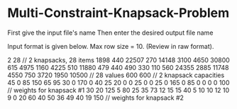 # Multi-Constraint-Knapsack-Problem
First give the input file's name
Then enter the desired output file name

Input format is given below. Max row size = 10. (Review in raw format).

2 28 // 2 knapsacks, 28 items
1898 440 22507 270 14148 3100 4650 30800 615 4975
1160 4225 510 11880 479 440 490 330 110 560
24355 2885 11748 4550 750 3720 1950 10500 // 28 values
600 600 // 2 knapsack capacities
45 0 85 150 65 95 30 0 170 0
40 25 20 0 0 25 0 0 25 0
165 0 85 0 0 0 0 100 // weights for knapsack #1
30 20 125 5 80 25 35 73 12 15
15 40 5 10 10 12 10 9 0 20
60 40 50 36 49 40 19 150 // weights for knapsack #2
